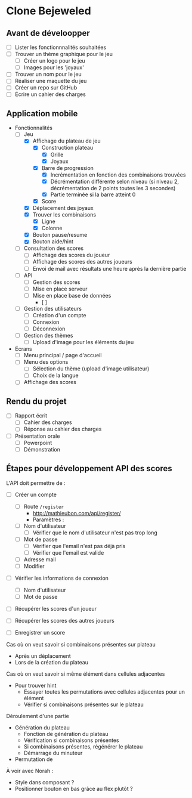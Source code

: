 # Clone Bejeweled

## Avant de déveloopper

- [ ] Lister les fonctionnnalités souhaitées
- [ ] Trouver un thème graphique pour le jeu
  - [ ] Créer un logo pour le jeu
  - [ ] Images pour les 'joyaux'
- [ ] Trouver un nom pour le jeu
- [ ] Réaliser une maquette du jeu
- [ ] Créer un repo sur GitHub
- [ ] Écrire un cahier des charges

## Application mobile

- Fonctionnalités
  - [ ] Jeu
    - [x] Affichage du plateau de jeu
      - [x] Construction plateau
        - [x] Grille
        - [x] Joyaux
      - [x] Barre de progression
        - [x] Incrémentation en fonction des combinaisons trouvées
        - [x] Décrémentation différente selon niveau (si niveau 2, décrémentation de 2 points toutes les 3 secondes)
        - [x] Partie terminée si la barre atteint 0
      - [x] Score
    - [x] Déplacement des joyaux
    - [x] Trouver les combinaisons
      - [x] Ligne
      - [x] Colonne
    - [x] Bouton pause/resume
    - [x] Bouton aide/hint
  - [ ] Consultation des scores
    - [ ] Affichage des scores du joueur
    - [ ] Affichage des scores des autres joueurs
    - [ ] Envoi de mail avec résultats une heure après la dernière partie
  - [ ] API
    - [ ] Gestion des scores
    - [ ] Mise en place serveur
    - [ ] Mise en place base de données
      - [ ] 
  - [ ] Gestion des utilisateurs
    - [ ] Création d'un compte
    - [ ] Connexion
    - [ ] Déconnexion
  - [ ] Gestion des thèmes
    - [ ] Upload d'image pour les éléments du jeu
  
- Ecrans
  - [ ] Menu principal / page d'accueil
  - [ ] Menu des options
    - [ ] Sélection du thème (upload d'image utilisateur)
    - [ ] Choix de la langue
  - [ ] Affichage des scores

## Rendu du projet

- [ ] Rapport écrit
  - [ ] Cahier des charges
  - [ ] Réponse au cahier des charges
- [ ] Présentation orale
  - [ ] Powerpoint
  - [ ] Démonstration

## Étapes pour développement API des scores

L'API doit permettre de :

- [ ] Créer un compte
  - [ ] Route `/register`
    - <http://mathieubon.com/api/register/>
    - Paramètres :
  - [ ] Nom d'utilisateur
    - [ ] Vérifier que le nom d'utilisateur n'est pas trop long
  - [ ] Mot de passe
    - [ ] Vérifier que l'email n'est pas déjà pris
    - [ ] Vérifier que l'email est valide
  - [ ] Adresse mail
  - [ ] Modifier
- [ ] Vérifier les informations de connexion
  - [ ] Nom d'utilisateur
  - [ ] Mot de passe
- [ ] Récupérer les scores d'un joueur
- [ ] Récupérer les scores des autres joueurs
- [ ] Enregistrer un score


Cas où on veut savoir si combinaisons présentes sur plateau

- Après un déplacement
- Lors de la création du plateau


Cas où on veut savoir si même élément dans cellules adjacentes

- Pour trouver hint
  - Essayer toutes les permutations avec cellules adjacentes pour un élément
  - Vérifier si combinaisons présentes sur le plateau



Déroulement d'une partie

- Génération du plateau
  - Fonction de génération du plateau
  - Vérification si combinaisons présentes
  - Si combinaisons présentes, régénérer le plateau
  - Démarrage du minuteur 
- Permutation de 


À voir avec Norah :
  - Style dans composant ?
  - Positionner bouton en bas grâce au flex plutôt ?
  